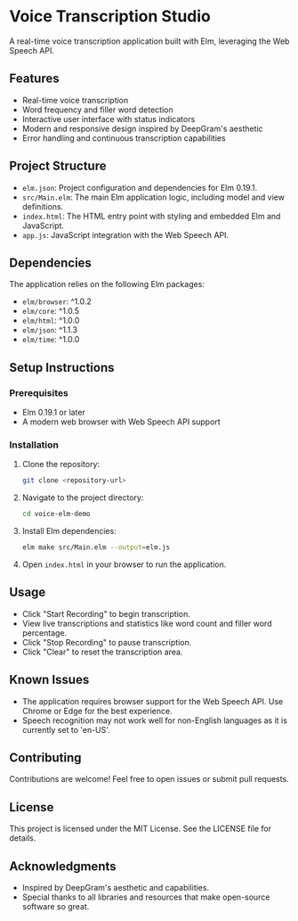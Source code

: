 # Voice Transcription Studio

A real-time voice transcription application built with Elm, leveraging the Web Speech API.

## Features

- Real-time voice transcription
- Word frequency and filler word detection
- Interactive user interface with status indicators
- Modern and responsive design inspired by DeepGram's aesthetic
- Error handling and continuous transcription capabilities

## Project Structure

- `elm.json`: Project configuration and dependencies for Elm 0.19.1.
- `src/Main.elm`: The main Elm application logic, including model and view definitions.
- `index.html`: The HTML entry point with styling and embedded Elm and JavaScript.
- `app.js`: JavaScript integration with the Web Speech API.

## Dependencies

The application relies on the following Elm packages:

- `elm/browser`: ^1.0.2
- `elm/core`: ^1.0.5
- `elm/html`: ^1.0.0
- `elm/json`: ^1.1.3
- `elm/time`: ^1.0.0

## Setup Instructions

### Prerequisites

- Elm 0.19.1 or later
- A modern web browser with Web Speech API support

### Installation

1. Clone the repository:
    ```bash
    git clone <repository-url>
    ```

2. Navigate to the project directory:
    ```bash
    cd voice-elm-demo
    ```

3. Install Elm dependencies:
    ```bash
    elm make src/Main.elm --output=elm.js
    ```

4. Open `index.html` in your browser to run the application.

## Usage

- Click "Start Recording" to begin transcription.
- View live transcriptions and statistics like word count and filler word percentage.
- Click "Stop Recording" to pause transcription.
- Click "Clear" to reset the transcription area.

## Known Issues

- The application requires browser support for the Web Speech API. Use Chrome or Edge for the best experience.
- Speech recognition may not work well for non-English languages as it is currently set to 'en-US'.

## Contributing

Contributions are welcome! Feel free to open issues or submit pull requests.

## License

This project is licensed under the MIT License. See the LICENSE file for details.

## Acknowledgments

- Inspired by DeepGram's aesthetic and capabilities.
- Special thanks to all libraries and resources that make open-source software so great.
